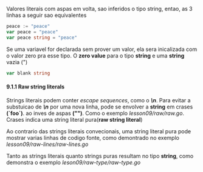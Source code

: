 Valores literais com aspas em volta, sao inferidos o tipo string, entao, as 3 linhas a seguir sao equivalentes

````go
peace := "peace"
var peace = "peace"
var peace string = "peace"
````

Se uma variavel for declarada sem prover um valor, ela sera inicalizada com o valor zero pra esse tipo. O __zero value__ para o tipo __string__ e uma __string__ vazia (")

````go
var blank string
````

#### 9.1.1 Raw string literals

Strings literais podem conter _escape sequences_, como o ___\n___. Para evitar a substuicao de ___\n___ por uma nova linha, pode se envolver a __string__ em crases __(\`foo\`)__. ao inves de aspas __("")__. Como o exemplo _lesson09/raw/raw.go_. Crases indica uma string literal pura(__raw string literal__)

Ao contrario das strings literais convecionais, uma string literal pura pode mostrar varias linhas de codigo fonte, como demontrado no exemplo _lesson09/raw-lines/raw-lines.go_ 

Tanto as strings literais quanto strings puras resultam no tipo __string__, como demonstra o exemplo _leson09/raw-type/raw-type.go_


